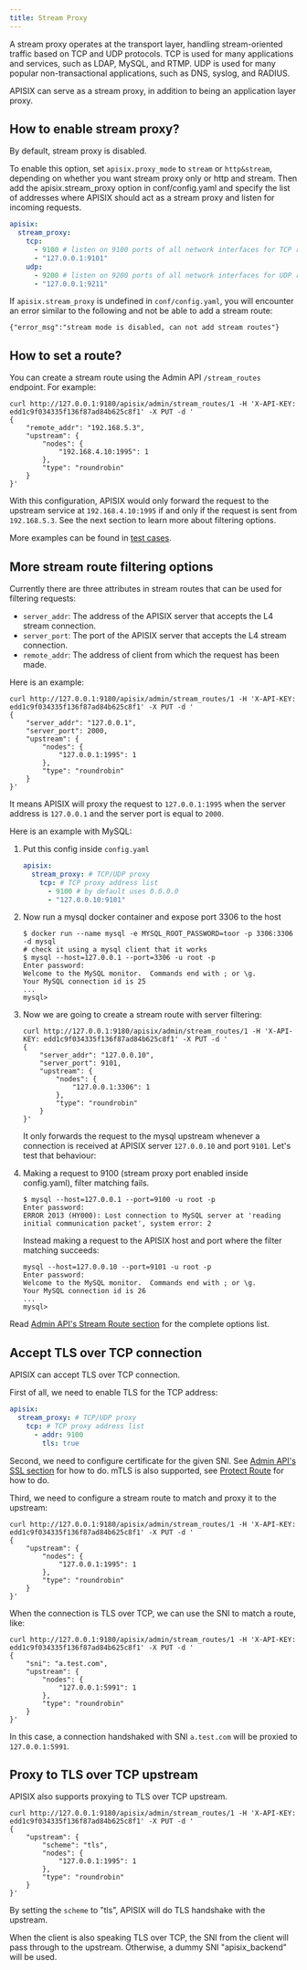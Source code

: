 ```yaml
---
title: Stream Proxy
---
```


<!--
#
# Licensed to the Apache Software Foundation (ASF) under one or more
# contributor license agreements.  See the NOTICE file distributed with
# this work for additional information regarding copyright ownership.
# The ASF licenses this file to You under the Apache License, Version 2.0
# (the "License"); you may not use this file except in compliance with
# the License.  You may obtain a copy of the License at
#
#     http://www.apache.org/licenses/LICENSE-2.0
#
# Unless required by applicable law or agreed to in writing, software
# distributed under the License is distributed on an "AS IS" BASIS,
# WITHOUT WARRANTIES OR CONDITIONS OF ANY KIND, either express or implied.
# See the License for the specific language governing permissions and
# limitations under the License.
#
-->

A stream proxy operates at the transport layer, handling stream-oriented traffic based on TCP and UDP protocols. TCP is used for many applications and services, such as LDAP, MySQL, and RTMP. UDP is used for many popular non-transactional applications, such as DNS, syslog, and RADIUS.

APISIX can serve as a stream proxy, in addition to being an application layer proxy.

## How to enable stream proxy?

By default, stream proxy is disabled.

To enable this option, set `apisix.proxy_mode` to `stream` or `http&stream`, depending on whether you want stream proxy only or http and stream. Then add the apisix.stream_proxy option in conf/config.yaml and specify the list of addresses where APISIX should act as a stream proxy and listen for incoming requests.

```yaml
apisix:
  stream_proxy:
    tcp:
      - 9100 # listen on 9100 ports of all network interfaces for TCP requests
      - "127.0.0.1:9101"
    udp:
      - 9200 # listen on 9200 ports of all network interfaces for UDP requests
      - "127.0.0.1:9211"
```

If `apisix.stream_proxy` is undefined in `conf/config.yaml`, you will encounter an error similar to the following and not be able to add a stream route:

```
{"error_msg":"stream mode is disabled, can not add stream routes"}
```

## How to set a route?

You can create a stream route using the Admin API `/stream_routes` endpoint. For example:

```shell
curl http://127.0.0.1:9180/apisix/admin/stream_routes/1 -H 'X-API-KEY: edd1c9f034335f136f87ad84b625c8f1' -X PUT -d '
{
    "remote_addr": "192.168.5.3",
    "upstream": {
        "nodes": {
            "192.168.4.10:1995": 1
        },
        "type": "roundrobin"
    }
}'
```

With this configuration, APISIX would only forward the request to the upstream service at `192.168.4.10:1995` if and only if the request is sent from `192.168.5.3`. See the next section to learn more about filtering options.

More examples can be found in [test cases](https://github.com/apache/apisix/blob/master/t/stream-node/sanity.t).

## More stream route filtering options

Currently there are three attributes in stream routes that can be used for filtering requests:

- `server_addr`: The address of the APISIX server that accepts the L4 stream connection.
- `server_port`: The port of the APISIX server that accepts the L4 stream connection.
- `remote_addr`: The address of client from which the request has been made.

Here is an example:

```shell
curl http://127.0.0.1:9180/apisix/admin/stream_routes/1 -H 'X-API-KEY: edd1c9f034335f136f87ad84b625c8f1' -X PUT -d '
{
    "server_addr": "127.0.0.1",
    "server_port": 2000,
    "upstream": {
        "nodes": {
            "127.0.0.1:1995": 1
        },
        "type": "roundrobin"
    }
}'
```

It means APISIX will proxy the request to `127.0.0.1:1995` when the server address is `127.0.0.1` and the server port is equal to `2000`.

Here is an example with MySQL:

1. Put this config inside `config.yaml`

   ```yaml
   apisix:
     stream_proxy: # TCP/UDP proxy
       tcp: # TCP proxy address list
         - 9100 # by default uses 0.0.0.0
         - "127.0.0.10:9101"
   ```

2. Now run a mysql docker container and expose port 3306 to the host

   ```shell
   $ docker run --name mysql -e MYSQL_ROOT_PASSWORD=toor -p 3306:3306 -d mysql
   # check it using a mysql client that it works
   $ mysql --host=127.0.0.1 --port=3306 -u root -p
   Enter password:
   Welcome to the MySQL monitor.  Commands end with ; or \g.
   Your MySQL connection id is 25
   ...
   mysql>
   ```

3. Now we are going to create a stream route with server filtering:

   ```shell
   curl http://127.0.0.1:9180/apisix/admin/stream_routes/1 -H 'X-API-KEY: edd1c9f034335f136f87ad84b625c8f1' -X PUT -d '
   {
       "server_addr": "127.0.0.10",
       "server_port": 9101,
       "upstream": {
           "nodes": {
               "127.0.0.1:3306": 1
           },
           "type": "roundrobin"
       }
   }'
   ```

   It only forwards the request to the mysql upstream whenever a connection is received at APISIX server `127.0.0.10` and port `9101`. Let's test that behaviour:

4. Making a request to 9100 (stream proxy port enabled inside config.yaml), filter matching fails.

   ```shell
   $ mysql --host=127.0.0.1 --port=9100 -u root -p
   Enter password:
   ERROR 2013 (HY000): Lost connection to MySQL server at 'reading initial communication packet', system error: 2

   ```

   Instead making a request to the APISIX host and port where the filter matching succeeds:

   ```shell
   mysql --host=127.0.0.10 --port=9101 -u root -p
   Enter password:
   Welcome to the MySQL monitor.  Commands end with ; or \g.
   Your MySQL connection id is 26
   ...
   mysql>
   ```

Read [Admin API's Stream Route section](./admin-api.md#stream-route) for the complete options list.

## Accept TLS over TCP connection

APISIX can accept TLS over TCP connection.

First of all, we need to enable TLS for the TCP address:

```yaml
apisix:
  stream_proxy: # TCP/UDP proxy
    tcp: # TCP proxy address list
      - addr: 9100
        tls: true
```

Second, we need to configure certificate for the given SNI.
See [Admin API's SSL section](./admin-api.md#ssl) for how to do.
mTLS is also supported, see [Protect Route](./mtls.md#protect-route) for how to do.

Third, we need to configure a stream route to match and proxy it to the upstream:

```shell
curl http://127.0.0.1:9180/apisix/admin/stream_routes/1 -H 'X-API-KEY: edd1c9f034335f136f87ad84b625c8f1' -X PUT -d '
{
    "upstream": {
        "nodes": {
            "127.0.0.1:1995": 1
        },
        "type": "roundrobin"
    }
}'
```

When the connection is TLS over TCP, we can use the SNI to match a route, like:

```shell
curl http://127.0.0.1:9180/apisix/admin/stream_routes/1 -H 'X-API-KEY: edd1c9f034335f136f87ad84b625c8f1' -X PUT -d '
{
    "sni": "a.test.com",
    "upstream": {
        "nodes": {
            "127.0.0.1:5991": 1
        },
        "type": "roundrobin"
    }
}'
```

In this case, a connection handshaked with SNI `a.test.com` will be proxied to `127.0.0.1:5991`.

## Proxy to TLS over TCP upstream

APISIX also supports proxying to TLS over TCP upstream.

```shell
curl http://127.0.0.1:9180/apisix/admin/stream_routes/1 -H 'X-API-KEY: edd1c9f034335f136f87ad84b625c8f1' -X PUT -d '
{
    "upstream": {
        "scheme": "tls",
        "nodes": {
            "127.0.0.1:1995": 1
        },
        "type": "roundrobin"
    }
}'
```

By setting the `scheme` to "tls", APISIX will do TLS handshake with the upstream.

When the client is also speaking TLS over TCP, the SNI from the client will pass through to the upstream. Otherwise, a dummy SNI "apisix_backend" will be used.
